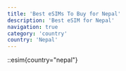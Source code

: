 ```yaml
---
title: 'Best eSIMs To Buy for Nepal'
description: 'Best eSIM for Nepal'
navigation: true
category: 'country'
country: 'Nepal'
---
```


::esim{country="nepal"}
